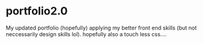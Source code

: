 # portfolio2.0
My updated portfolio (hopefully) applying my better front end skills (but not neccessarily design skills lol). hopefully also a touch less css....
